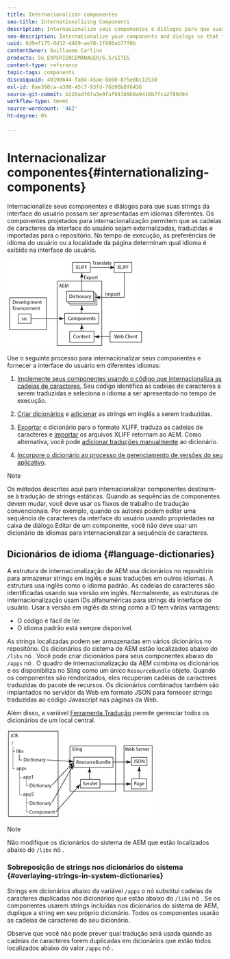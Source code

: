 ```yaml
---
title: Internacionalizar componentes
seo-title: Internationalizing Components
description: Internacionalize seus componentes e diálogos para que suas strings da interface do usuário possam ser apresentadas em idiomas diferentes
seo-description: Internationalize your components and dialogs so that their UI strings can be presented in different languages
uuid: 6d9ef175-0d32-4469-ae78-1f886ab77f0b
contentOwner: Guillaume Carlino
products: SG_EXPERIENCEMANAGER/6.5/SITES
content-type: reference
topic-tags: components
discoiquuid: 48190644-fa84-45ae-8b98-875e8bc12530
exl-id: 8ae398ca-a300-45c7-93fd-76b96b8f6436
source-git-commit: b220adf6fa3e9faf94389b9a9416b7fca2f89d9d
workflow-type: tm+mt
source-wordcount: '462'
ht-degree: 0%

---
```


# Internacionalizar componentes{#internationalizing-components}

Internacionalize seus componentes e diálogos para que suas strings da interface do usuário possam ser apresentadas em idiomas diferentes. Os componentes projetados para internacionalização permitem que as cadeias de caracteres da interface do usuário sejam externalizadas, traduzidas e importadas para o repositório. No tempo de execução, as preferências de idioma do usuário ou a localidade da página determinam qual idioma é exibido na interface do usuário.

![chlimage_1-9](assets/chlimage_1-9a.png)

Use o seguinte processo para internacionalizar seus componentes e fornecer a interface do usuário em diferentes idiomas:

1. [Implemente seus componentes usando o código que internacionaliza as cadeias de caracteres.](/help/sites-developing/i18n-dev.md) Seu código identifica as cadeias de caracteres a serem traduzidas e seleciona o idioma a ser apresentado no tempo de execução.
1. [Criar dicionários](/help/sites-developing/i18n-translator.md#creating-a-dictionary) e [adicionar](/help/sites-developing/i18n-translator.md#adding-changing-and-removing-strings) as strings em inglês a serem traduzidas.

1. [Exportar](/help/sites-developing/i18n-translator.md#exporting-a-dictionary) o dicionário para o formato XLIFF, traduza as cadeias de caracteres e [importar](/help/sites-developing/i18n-translator.md#importing-a-dictionary) os arquivos XLIFF retornam ao AEM. Como alternativa, você pode [adicionar traduções manualmente](/help/sites-developing/i18n-translator.md#editing-translated-strings) ao dicionário.

1. [Incorpore o dicionário ao processo de gerenciamento de versões do seu aplicativo](/help/sites-developing/i18n-translator.md#publishing-dictionaries).

>[!NOTE]
>
>Os métodos descritos aqui para internacionalizar componentes destinam-se à tradução de strings estáticas. Quando as sequências de componentes devem mudar, você deve usar os fluxos de trabalho de tradução convencionais. Por exemplo, quando os autores podem editar uma sequência de caracteres da interface do usuário usando propriedades na caixa de diálogo Editar de um componente, você não deve usar um dicionário de idiomas para internacionalizar a sequência de caracteres.

## Dicionários de idioma {#language-dictionaries}

A estrutura de internacionalização de AEM usa dicionários no repositório para armazenar strings em inglês e suas traduções em outros idiomas. A estrutura usa inglês como o idioma padrão. As cadeias de caracteres são identificadas usando sua versão em inglês. Normalmente, as estruturas de internacionalização usam IDs alfanuméricas para strings da interface do usuário. Usar a versão em inglês da string como a ID tem várias vantagens:

* O código é fácil de ler.
* O idioma padrão está sempre disponível.

As strings localizadas podem ser armazenadas em vários dicionários no repositório. Os dicionários do sistema de AEM estão localizados abaixo do `/libs` nó . Você pode criar dicionários para seus componentes abaixo do `/apps` nó . O quadro de internacionalização da AEM combina os dicionários e os disponibiliza no Sling como um único `ResourceBundle` objeto. Quando os componentes são renderizados, eles recuperam cadeias de caracteres traduzidas do pacote de recursos. Os dicionários combinados também são implantados no servidor da Web em formato JSON para fornecer strings traduzidas ao código Javascript nas páginas da Web.

Além disso, a variável [Ferramenta Tradução](/help/sites-developing/i18n-translator.md) permite gerenciar todos os dicionários de um local central.

![chlimage_1-10](assets/chlimage_1-10a.png)

>[!NOTE]
>
>Não modifique os dicionários do sistema de AEM que estão localizados abaixo do `/libs` nó .

### Sobreposição de strings nos dicionários do sistema {#overlaying-strings-in-system-dictionaries}

Strings em dicionários abaixo da variável `/apps` o nó substitui cadeias de caracteres duplicadas nos dicionários que estão abaixo do `/libs` nó . Se os componentes usarem strings incluídas nos dicionários do sistema de AEM, duplique a string em seu próprio dicionário. Todos os componentes usarão as cadeias de caracteres do seu dicionário.

Observe que você não pode prever qual tradução será usada quando as cadeias de caracteres forem duplicadas em dicionários que estão todos localizados abaixo do valor `/apps` nó .
